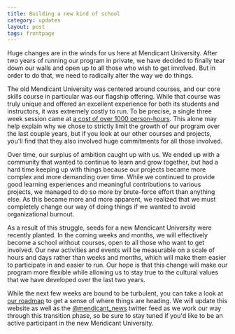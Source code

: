 ```yaml
---
title: Building a new kind of school
category: updates
layout: post
tags: frontpage
---
```


Huge changes are in the winds for us here at Mendicant University. After two
years of running our program in private, we have decided to finally tear down
our walls and open up to all those who wish to get involved. But in order to do
that, we need to radically alter the way we do things.

The old Mendicant University was centered around courses, and our core skills
course in particular was our flagship offering. While that course was truly
unique and offered an excellent experience for both its students and
instructors, it was extremely costly to run. To be precise, a single three week 
session came at [a cost of over 1000 person-hours](https://a248.e.akamai.net/camo.github.com/055c825217aaef340d34c0088520fe3f8bf0da36/687474703a2f2f692e696d6775722e636f6d2f78427953622e706e67). This alone may help explain why we chose to strictly limit the growth of our program over the last couple years, but if you look at our other courses and projects, you'll find that they also involved huge commitments for all those involved.  

Over time, our surplus of ambition caught up with us. We ended up with a
community that wanted to continue to learn and grow together, but had a hard
time keeping up with things because our projects became more complex and more
demanding over time. While we continued to provide good learning experiences and
meaningful contributions to various projects, we managed to do so more by
brute-force effort than anything else. As this became more and more apparent, we
realized that we must completely change our way of doing things if we wanted to
avoid organizational burnout.

As a result of this struggle, seeds for a new Mendicant University were recently
planted. In the coming weeks and months, we will effectively become a school without
courses, open to all those who want to get involved. Our new activities and
events will be measurable on a scale of hours and days rather than weeks and
months, which will make them easier to participate in and easier to run. Our
hope is that this change will make our program more flexible while allowing us
to stay true to the cultural values that we have developed over the last two
years.

While the next few weeks are bound to be turbulent, you can take a look at [our
roadmap](https://github.com/mendicant/mendicantuniversity.org/wiki/Mendicant-University-roadmap) 
to get a sense of where things are heading. We will update this website
as well as the [@mendicant_news](https://twitter.com/#!/mendicant_news) twitter
feed as we work our way through this transition phase, so be sure to stay tuned
if you'd like to be an active participant in the new Mendicant University.
